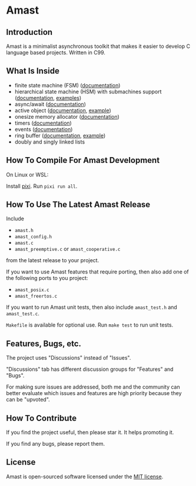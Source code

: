 # Amast

## Introduction
<a name="introduction"></a>

Amast is a minimalist asynchronous toolkit that makes it easier to develop C language based projects. Written in C99.

## What Is Inside

- finite state machine (FSM) ([documentation](https://github.com/adel-mamin/amast/blob/main/libs/fsm/README.rst))
- hierarchical state machine (HSM) with submachines support ([documentation](https://github.com/adel-mamin/amast/blob/main/libs/hsm/README.rst), [examples](https://github.com/adel-mamin/amast/tree/main/apps/examples/hsm))
- async/await ([documentation](https://github.com/adel-mamin/amast/blob/main/libs/async/README.rst))
- active object ([documentation](https://github.com/adel-mamin/amast/blob/main/libs/ao/README.rst), [example](https://github.com/adel-mamin/amast/tree/main/apps/examples/dpp))
- onesize memory allocator ([documentation](https://github.com/adel-mamin/amast/blob/main/libs/onesize/README.rst))
- timers ([documentation](https://github.com/adel-mamin/amast/blob/main/libs/timer/README.rst))
- events ([documentation](https://github.com/adel-mamin/amast/blob/main/libs/event/README.rst))
- ring buffer ([documentation](https://github.com/adel-mamin/amast/blob/main/libs/ringbuf/README.rst), [example](https://github.com/adel-mamin/amast/tree/main/apps/examples/ringbuf))
- doubly and singly linked lists

## How To Compile For Amast Development
<a name="how-to-compile"></a>

On Linux or WSL:

Install [pixi](https://pixi.sh/latest/#installation).
Run `pixi run all`.

## How To Use The Latest Amast Release
<a name="how-to-use"></a>

Include

- `amast.h`
- `amast_config.h`
- `amast.c`
- `amast_preemptive.c` or `amast_cooperative.c`

from the latest release to your project.

If you want to use Amast features that require porting, then also add one of the following
ports to you project:

- `amast_posix.c`
- `amast_freertos.c`

If you want to run Amast unit tests, then also include `amast_test.h` and `amast_test.c`.

`Makefile` is available for optional use. Run `make test` to run unit tests.

## Features, Bugs, etc.

The project uses "Discussions" instead of "Issues".

"Discussions" tab has different discussion groups for "Features" and "Bugs".

For making sure issues are addressed, both me and the community can better evaluate which issues and features are high priority because they can be "upvoted".

## How To Contribute

If you find the project useful, then please star it. It helps promoting it.

If you find any bugs, please report them.

## License
<a name="license"></a>

Amast is open-sourced software licensed under the [MIT license](LICENSE.md).
